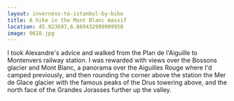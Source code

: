 ```yaml
---
layout: inverness-to-istanbul-by-bike
title: A hike in the Mont Blanc massif
location: 45.923697,6.869432999999958
image: 0618.jpg
---
```

I took Alexandre's advice and walked from the Plan de l'Aiguille to Montenvers railway station. I was rewarded with views over the Bossons glacier and Mont Blanc, a panorama over the Aiguilles Rouge where I'd camped previously, and then rounding the corner above the station the Mer de Glace glacier with the famous peaks of the Drus towering above, and the north face of the Grandes Jorasses further up the valley.